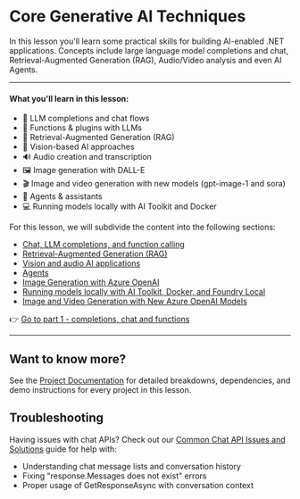 # Core Generative AI Techniques

In this lesson you'll learn some practical skills for building AI-enabled .NET applications. Concepts include large language model completions and chat, Retrieval-Augmented Generation (RAG), Audio/Video analysis and even AI Agents.

---

#### What you'll learn in this lesson:

- 🌟 LLM completions and chat flows
- 🔗 Functions & plugins with LLMs
- 🔎 Retrieval-Augmented Generation (RAG)
- 👀 Vision-based AI approaches
- 🔊 Audio creation and transcription
- 🖼️ Image generation with DALL-E
- 🎬 Image and video generation with new models (gpt-image-1 and sora)
- 🧩 Agents & assistants
- 💻 Running models locally with AI Toolkit and Docker

For this lesson, we will subdivide the content into the following sections:

- [Chat, LLM completions, and function calling](./01-lm-completions-functions.md)
- [Retrieval-Augmented Generation (RAG)](./02-retrieval-augmented-generation.md)
- [Vision and audio AI applications](./03-vision-audio.md)
- [Agents](04-agents.md)
- [Image Generation with Azure OpenAI](./05-ImageGenerationOpenAI.md)
- [Running models locally with AI Toolkit, Docker, and Foundry Local](./06-LocalModelRunners.md)
- [Image and Video Generation with New Azure OpenAI Models](./07-ImageVideoGenerationNewModels.md)


👉 [Go to part 1 - completions, chat and functions](./01-lm-completions-functions.md)

---

## Want to know more?

See the [Project Documentation](./docs/projects.md) for detailed breakdowns, dependencies, and demo instructions for every project in this lesson.

## Troubleshooting

Having issues with chat APIs? Check out our [Common Chat API Issues and Solutions](./docs/troubleshooting-chat-api.md) guide for help with:
- Understanding chat message lists and conversation history
- Fixing "response.Messages does not exist" errors
- Proper usage of GetResponseAsync with conversation context
